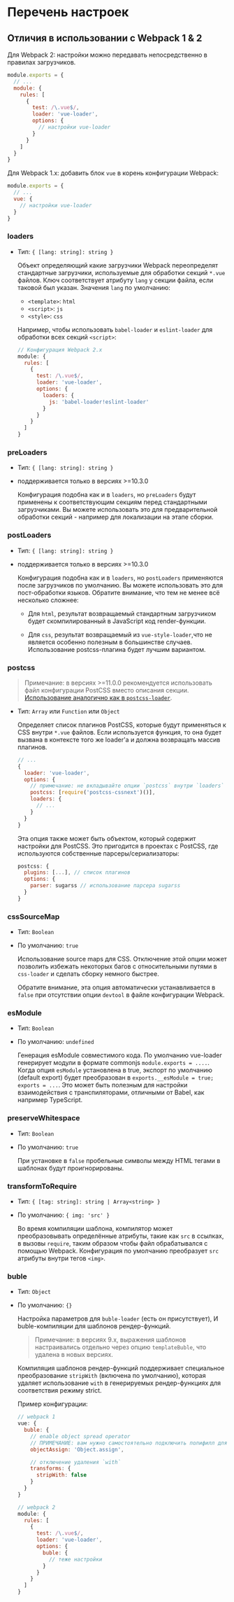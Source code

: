 # Перечень настроек

## Отличия в использовании с Webpack 1 & 2

Для Webpack 2: настройки можно передавать непосредственно в правилах загрузчиков.

``` js
module.exports = {
  // ...
  module: {
    rules: [
      {
        test: /\.vue$/,
        loader: 'vue-loader',
        options: {
          // настройки vue-loader
        }
      }
    ]
  }
}
```

Для Webpack 1.x: добавить блок `vue` в корень конфигурации Webpack:

``` js
module.exports = {
  // ...
  vue: {
    // настройки vue-loader
  }
}
```

### loaders

- Тип: `{ [lang: string]: string }`

  Объект определяющий какие загрузчики Webpack переопределят стандартные загрузчики, используемые для обработки секций `*.vue` файлов. Ключ соответствует атрибуту `lang` у секции файла, если таковой был указан. Значения `lang` по умолчанию:

  - `<template>`: `html`
  - `<script>`: `js`
  - `<style>`: `css`

  Например, чтобы использовать `babel-loader` и `eslint-loader` для обработки всех секций `<script>`:

  ``` js
  // Конфигурация Webpack 2.x
  module: {
    rules: [
      {
        test: /\.vue$/,
        loader: 'vue-loader',
        options: {
          loaders: {
            js: 'babel-loader!eslint-loader'
          }
        }
      }
    ]
  }
  ```

### preLoaders

- Тип: `{ [lang: string]: string }`
- поддерживается только в версиях >=10.3.0

  Конфигурация подобна как и в `loaders`, но `preLoaders` будут применены к соответствующим секциям перед стандартными загрузчиками. Вы можете использовать это для предварительной обработки секций - например для локализации на этапе сборки.

### postLoaders

- Тип: `{ [lang: string]: string }`
- поддерживается только в версиях >=10.3.0

  Конфигурация подобна как и в `loaders`, но `postLoaders` применяются после загрузчиков по умолчанию. Вы можете использовать это для пост-обработки языков. Обратите внимание, что тем не менее всё несколько сложнее:

  - Для `html`, результат возвращаемый стандартным загрузчиком будет скомпилированный в JavaScript код render-функции.

  - Для `css`, результат возвращаемый из `vue-style-loader`,что не является особенно полезным в большинстве случаев. Использование postcss-плагина будет лучшим вариантом.

### postcss

> Примечание: в версиях >=11.0.0 рекомендуется использовать файл конфигурации PostCSS вместо описания секции. [Использование аналогично как в `postcss-loader`](https://github.com/postcss/postcss-loader#usage).

- Тип: `Array` или `Function` или `Object`

  Определяет список плагинов PostCSS, которые будут применяться к CSS внутри `*.vue` файлов. Если используется функция, то она будет вызвана в контексте того же loader'а и должна возвращать массив плагинов.

  ``` js
  // ...
  {
    loader: 'vue-loader',
    options: {
      // примечание: не вкладывайте опции `postcss` внутри `loaders`
      postcss: [require('postcss-cssnext')()],
      loaders: {
        // ...
      }
    }
  }
  ```

  Эта опция также может быть объектом, который содержит настройки для PostCSS. Это пригодится в проектах с PostCSS, где используются собственные парсеры/сериализаторы:

  ``` js
  postcss: {
    plugins: [...], // список плагинов
    options: {
      parser: sugarss // использование парсера sugarss
    }
  }
  ```

### cssSourceMap

- Тип: `Boolean`
- По умолчанию: `true`

  Использование source maps для CSS. Отключение этой опции может позволить избежать некоторых багов с относительными путями в `css-loader` и сделать сборку немного быстрее.

  Обратите внимание, эта опция автоматически устанавливается в `false` при отсутствии опции `devtool` в файле конфигурации Webpack.

### esModule

- Тип: `Boolean`
- По умолчанию: `undefined`

  Генерация esModule совместимого кода. По умолчанию vue-loader генерирует модули в формате commonjs `module.exports = ....`. Когда опция `esModule` установлена в true, экспорт по умолчанию (default export) будет преобразован в `exports.__esModule = true; exports = ...`. Это может быть полезным для настройки взаимодействия с транспиляторами, отличными от  Babel, как например TypeScript.

### preserveWhitespace

- Тип: `Boolean`
- По умолчанию: `true`

  При установке в `false` пробельные символы между HTML тегами в шаблонах будут проигнорированы.

### transformToRequire

- Тип: `{ [tag: string]: string | Array<string> }`
- По умолчанию: `{ img: 'src' }`

  Во время компиляции шаблона, компилятор может преобразовывать определённые атрибуты, такие как `src` в ссылках, в вызовы `require`, таким образом чтобы файл обрабатывался с помощью Webpack. Конфигурация по умолчанию преобразует `src` атрибуты внутри тегов `<img>`.

### buble

- Тип: `Object`
- По умолчанию: `{}`

  Настройка параметров для `buble-loader` (есть он присутствует), И buble-компиляции для шаблонов рендер-функций.

  > Примечание: в версиях 9.x, выражения шаблонов настраивались отдельно через опцию `templateBuble`, что удалена в новых версиях.

  Компиляция шаблонов рендер-функций поддерживает специальное преобразование `stripWith` (включена по умолчанию), которая удаляет использование `with` в генерируемых рендер-функциях для соответствия режиму strict.

  Пример конфигурации:

  ``` js
  // webpack 1
  vue: {
    buble: {
      // enable object spread operator
      // ПРИМЕЧАНИЕ: вам нужно самостоятельно подключить полифилл для Object.assign!
      objectAssign: 'Object.assign',

      // отключение удаления `with`
      transforms: {
        stripWith: false
      }
    }
  }

  // webpack 2
  module: {
    rules: [
      {
        test: /\.vue$/,
        loader: 'vue-loader',
        options: {
          buble: {
            // теже настройки
          }
        }
      }
    ]
  }
  ```
